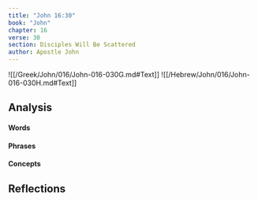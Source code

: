```yaml
---
title: "John 16:30"
book: "John"
chapter: 16
verse: 30
section: Disciples Will Be Scattered
author: Apostle John
---
```

![[/Greek/John/016/John-016-030G.md#Text]]
![[/Hebrew/John/016/John-016-030H.md#Text]]

## Analysis

#### Words

#### Phrases

#### Concepts

## Reflections
